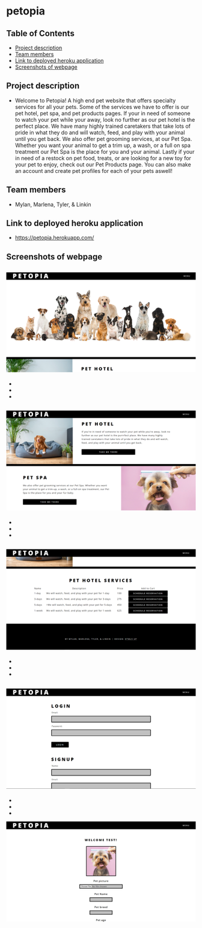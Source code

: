 # petopia

## Table of Contents
* [Project description](#project-description)
* [Team members](#team-members)
* [Link to deployed heroku application](#link-to-deployed-heroku-application)
* [Screenshots of webpage](#screenshots-of-webpage)

## Project description
- Welcome to Petopia! A high end pet website that offers specialty services for all your pets. Some of the services we have to offer is our pet hotel, pet spa, and pet products pages. If your in need of someone to watch your pet while your away, look no further as our pet hotel is the perfect place. We have many highly trained caretakers that take lots of pride in what they do and will watch, feed, and play with your animal until you get back. We also offer pet grooming services, at our Pet Spa. Whether you want your animal to get a trim up, a wash, or a full on spa treatment our Pet Spa is the place for you and your animal. Lastly if your in need of a restock on pet food, treats, or are looking for a new toy for your pet to enjoy, check out our Pet Products page. You can also make an account and create pet profiles for each of your pets aswell!

## Team members
- Mylan, Marlena, Tyler, & Linkin

## Link to deployed heroku application
- https://petopia.herokuapp.com/

## Screenshots of webpage
![Screenshot of home page](./public/images/readme%20images/Screenshot%202023-05-20%20012415.png)
- 
- 
- 
- 
![Screenshot of home page](./public/images/readme%20images/Screenshot%202023-05-20%20013255.png)
- 
- 
- 
- 
![Screenshot of home page](./public/images/readme%20images/Screenshot%202023-05-20%20013906.png)
- 
- 
- 
- 
![Screenshot of home page](./public/images/readme%20images/Screenshot%202023-05-20%20013954.png)
- 
- 
- 
- 
![Screenshot of home page](./public/images/readme%20images/Screenshot%202023-05-20%20014120.png)